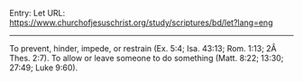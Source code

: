 Entry: Let
URL: https://www.churchofjesuschrist.org/study/scriptures/bd/let?lang=eng

---

To prevent, hinder, impede, or restrain (Ex. 5:4; Isa. 43:13; Rom. 1:13; 2Â Thes. 2:7). To allow or leave someone to do something (Matt. 8:22; 13:30; 27:49; Luke 9:60).
